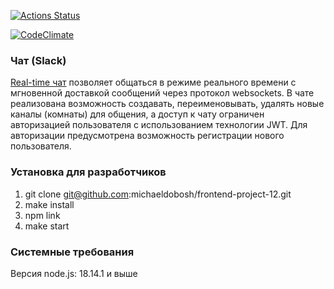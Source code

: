 [![Actions Status](https://github.com/michaeldobosh/frontend-project-12/workflows/hexlet-check/badge.svg)](https://github.com/michaeldobosh/frontend-project-12/actions)

[![CodeClimate](https://api.codeclimate.com/v1/badges/00665bb8477dcd554545/maintainability)](https://codeclimate.com/github/michaeldobosh/frontend-project-12/maintainability)

### Чат (Slack)
[Real-time чат](https://michaeldobosh.up.railway.app) позволяет общаться в режиме реального времени с мгновенной доставкой сообщений через протокол websockets. В чате реализована возможность создавать, переименовывать, удалять новые каналы (комнаты) для общения, а доступ к чату ограничен авторизацией пользователя с использованием технологии JWT. Для авторизации предусмотрена возможность регистрации нового пользователя.

### Установка для разработчиков
1. git clone git@github.com:michaeldobosh/frontend-project-12.git
2. make install
3. npm link
4. make start

### Системные требования
Версия node.js: 18.14.1 и выше
